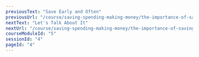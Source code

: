 ```yaml
---
previousText: "Save Early and Often"
previousUrl: "/course/saving-spending-making-money/the-importance-of-saving/save-early-and-often"
nextText: "Let's Talk About It"
nextUrl: "/course/saving-spending-making-money/the-importance-of-saving/discussion"
courseModuleId: "5"
sessionId: "4"
pageId: "4"
---
```



